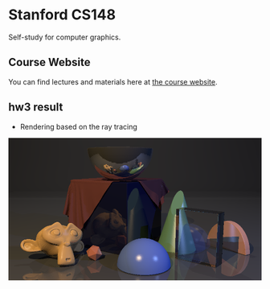 # Stanford CS148
Self-study for computer graphics. 

## Course Website 
You can find lectures and materials here at [the course website](https://example.com). 

## hw3 result 
- Rendering based on the ray tracing
  
![Alt text for your image](./hw3/hw3.png)
